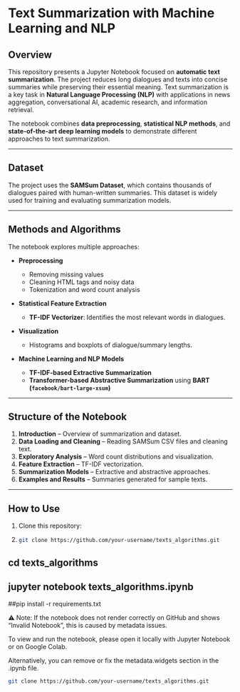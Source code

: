 # Text Summarization with Machine Learning and NLP

## Overview
This repository presents a Jupyter Notebook focused on **automatic text summarization**. The project reduces long dialogues and texts into concise summaries while preserving their essential meaning. Text summarization is a key task in **Natural Language Processing (NLP)** with applications in news aggregation, conversational AI, academic research, and information retrieval.

The notebook combines **data preprocessing**, **statistical NLP methods**, and **state-of-the-art deep learning models** to demonstrate different approaches to text summarization.

---

## Dataset
The project uses the **SAMSum Dataset**, which contains thousands of dialogues paired with human-written summaries. This dataset is widely used for training and evaluating summarization models.

---

## Methods and Algorithms
The notebook explores multiple approaches:

- **Preprocessing**  
  - Removing missing values  
  - Cleaning HTML tags and noisy data  
  - Tokenization and word count analysis  

- **Statistical Feature Extraction**  
  - **TF-IDF Vectorizer**: Identifies the most relevant words in dialogues.  

- **Visualization**  
  - Histograms and boxplots of dialogue/summary lengths.  

- **Machine Learning and NLP Models**  
  - **TF-IDF-based Extractive Summarization**  
  - **Transformer-based Abstractive Summarization** using **BART (`facebook/bart-large-xsum`)**  

---

## Structure of the Notebook
1. **Introduction** – Overview of summarization and dataset.  
2. **Data Loading and Cleaning** – Reading SAMSum CSV files and cleaning text.  
3. **Exploratory Analysis** – Word count distributions and visualization.  
4. **Feature Extraction** – TF-IDF vectorization.  
5. **Summarization Models** – Extractive and abstractive approaches.  
6. **Examples and Results** – Summaries generated for sample texts.  

---

## How to Use
1. Clone this repository:
2. ```bash
   git clone https://github.com/your-username/texts_algorithms.git
## cd texts_algorithms
## jupyter notebook texts_algorithms.ipynb

##pip install -r requirements.txt

⚠️ Note: If the notebook does not render correctly on GitHub and shows “Invalid Notebook”, this is caused by metadata issues.

To view and run the notebook, please open it locally with Jupyter Notebook or on Google Colab.

Alternatively, you can remove or fix the metadata.widgets section in the .ipynb file.

   ```bash
   git clone https://github.com/your-username/texts_algorithms.git
